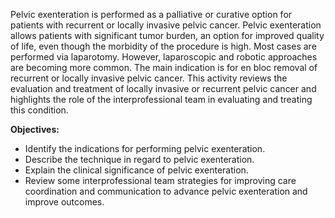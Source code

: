 Pelvic exenteration is performed as a palliative or curative option for patients with recurrent or locally invasive pelvic cancer. Pelvic exenteration allows patients with significant tumor burden, an option for improved quality of life, even though the morbidity of the procedure is high. Most cases are performed via laparotomy. However, laparoscopic and robotic approaches are becoming more common. The main indication is for en bloc removal of recurrent or locally invasive pelvic cancer. This activity reviews the evaluation and treatment of locally invasive or recurrent pelvic cancer and highlights the role of the interprofessional team in evaluating and treating this condition.

**Objectives:**
- Identify the indications for performing pelvic exenteration.
- Describe the technique in regard to pelvic exenteration.
- Explain the clinical significance of pelvic exenteration.
- Review some interprofessional team strategies for improving care coordination and communication to advance pelvic exenteration and improve outcomes.